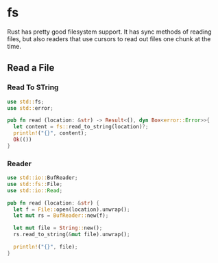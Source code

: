 # fs
Rust has pretty good filesystem support. It has sync methods of reading files,
but also readers that use cursors to read out files one chunk at the time.

## Read a File
### Read To STring
```rust
use std::fs;
use std::error;

pub fn read (location: &str) -> Result<(), dyn Box<error::Error>>{
  let content = fs::read_to_string(location)?;
  println!("{}", content);
  Ok(())
}
```
### Reader
```rust
use std::io::BufReader;
use std::fs::File;
use std::io::Read;

pub fn read (location: &str) {
  let f = File::open(location).unwrap();
  let mut rs = BufReader::new(f);

  let mut file = String::new();
  rs.read_to_string(&mut file).unwrap();

  println!("{}", file);
}
```
